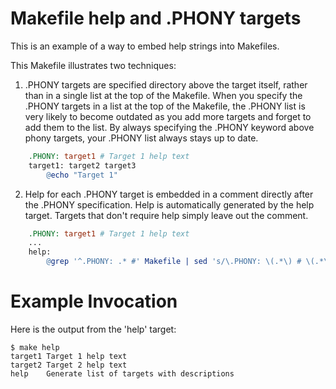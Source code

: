 # Makefile help and .PHONY targets

This is an example of a way to embed help strings into Makefiles.

This Makefile illustrates two techniques:

1. .PHONY targets are specified directory above the target itself, rather than in a single list at the top of the Makefile. When you specify the .PHONY targets in a list at the top of the Makefile, the .PHONY list is very likely to become outdated as you add more targets and forget to add them to the list. By always specifying the .PHONY keyword above phony targets, your .PHONY list always stays up to date.

```Makefile
    .PHONY: target1 # Target 1 help text
    target1: target2 target3
        @echo "Target 1"
```

2. Help for each .PHONY target is embedded in a comment directly after the .PHONY specification. Help is automatically generated by the help target. Targets that don't require help simply leave out the comment.

```Makefile
    .PHONY: target1 # Target 1 help text
    ...
    help:
        @grep '^.PHONY: .* #' Makefile | sed 's/\.PHONY: \(.*\) # \(.*\)/\1 \2/'
```
# Example Invocation

Here is the output from the 'help' target:

    $ make help
    target1	Target 1 help text
    target2	Target 2 help text
    help	Generate list of targets with descriptions

